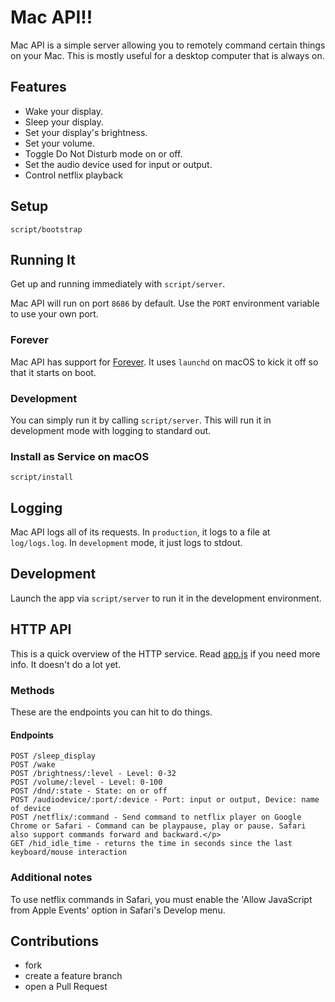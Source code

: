# Mac API!!

Mac API is a simple server allowing you to remotely command certain things on
your Mac. This is mostly useful for a desktop computer that is always on.



## Features

* Wake your display.
* Sleep your display.
* Set your display's brightness.
* Set your volume.
* Toggle Do Not Disturb mode on or off.
* Set the audio device used for input or output.
* Control netflix playback

## Setup

    script/bootstrap

## Running It
Get up and running immediately with `script/server`.

Mac API will run on port `8686` by default. Use the `PORT` environment
variable to use your own port.

### Forever
Mac API has support for [Forever](https://github.com/foreverjs/forever). It uses
`launchd` on macOS to kick it off so that it starts on boot.

### Development
You can simply run it by calling `script/server`. This will run it in development
mode with logging to standard out.

### Install as Service on macOS

    script/install

## Logging

Mac API logs all of its requests. In `production`, it logs to a file at `log/logs.log`.
In `development` mode, it just logs to stdout.

## Development

Launch the app via `script/server` to run it in the development environment.

## HTTP API

This is a quick overview of the HTTP service. Read [app.js](app.js) if you need more
info. It doesn't do a lot yet.

### Methods

These are the endpoints you can hit to do things.

#### Endpoints

    POST /sleep_display
    POST /wake
    POST /brightness/:level - Level: 0-32
    POST /volume/:level - Level: 0-100
    POST /dnd/:state - State: on or off
    POST /audiodevice/:port/:device - Port: input or output, Device: name of device
    POST /netflix/:command - Send command to netflix player on Google Chrome or Safari - Command can be playpause, play or pause. Safari also support commands forward and backward.</p>
    GET /hid_idle_time - returns the time in seconds since the last keyboard/mouse interaction

### Additional notes

To use netflix commands in Safari, you must enable the 'Allow JavaScript from Apple Events' option in Safari's Develop menu.

## Contributions

* fork
* create a feature branch
* open a Pull Request
